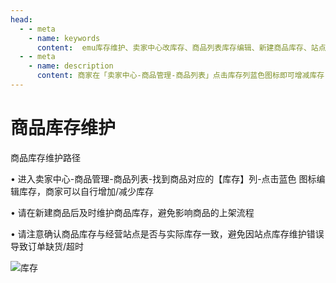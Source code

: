 ```yaml
---
head:
  - - meta
    - name: keywords
      content:  emu库存维护、卖家中心改库存、商品列表库存编辑、新建商品库存、站点库存一致、订单缺货、库存超时、库存蓝色图标、实时库存同步
  - - meta
    - name: description
      content: 商家在「卖家中心-商品管理-商品列表」点击库存列蓝色图标即可增减库存；新建商品后须立即维护库存，确保系统数量与仓库实物及经营站点一致，防止因库存错误导致缺货、发货超时和订单取消。
---
```

# 商品库存维护

商品库存维护路径

• 进入卖家中心-商品管理-商品列表-找到商品对应的【库存】列-点击蓝色 图标编辑库存，商家可以自行增加/减少库存

• 请在新建商品后及时维护商品库存，避免影响商品的上架流程

• 请注意确认商品库存与经营站点是否与实际库存一致，避免因站点库存维护错误导致订单缺货/超时

![库存](/4/kucun.png)
